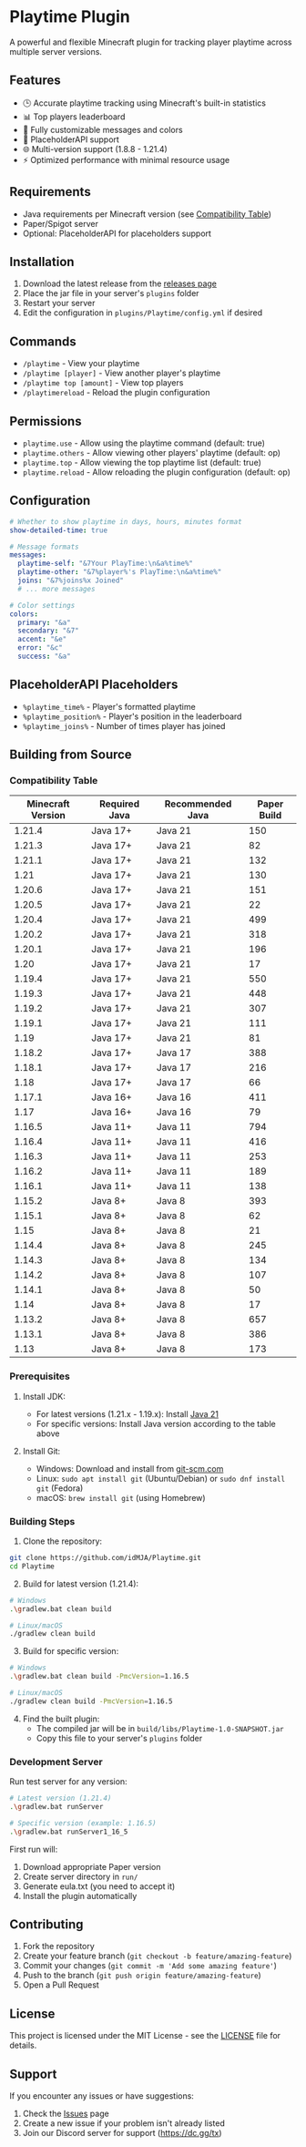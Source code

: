 # Playtime Plugin

A powerful and flexible Minecraft plugin for tracking player playtime across multiple server versions.

## Features

- 🕒 Accurate playtime tracking using Minecraft's built-in statistics
- 📊 Top players leaderboard
- 🎨 Fully customizable messages and colors
- 🔌 PlaceholderAPI support
- 🌐 Multi-version support (1.8.8 - 1.21.4)
- ⚡ Optimized performance with minimal resource usage

## Requirements

- Java requirements per Minecraft version (see [Compatibility Table](#compatibility-table))
- Paper/Spigot server
- Optional: PlaceholderAPI for placeholders support

## Installation

1. Download the latest release from the [releases page](https://github.com/idMJA/Playtime/releases)
2. Place the jar file in your server's `plugins` folder
3. Restart your server
4. Edit the configuration in `plugins/Playtime/config.yml` if desired

## Commands

- `/playtime` - View your playtime
- `/playtime [player]` - View another player's playtime
- `/playtime top [amount]` - View top players
- `/playtimereload` - Reload the plugin configuration

## Permissions

- `playtime.use` - Allow using the playtime command (default: true)
- `playtime.others` - Allow viewing other players' playtime (default: op)
- `playtime.top` - Allow viewing the top playtime list (default: true)
- `playtime.reload` - Allow reloading the plugin configuration (default: op)

## Configuration

```yaml
# Whether to show playtime in days, hours, minutes format
show-detailed-time: true

# Message formats
messages:
  playtime-self: "&7Your PlayTime:\n&a%time%"
  playtime-other: "&7%player%'s PlayTime:\n&a%time%"
  joins: "&7%joins%x Joined"
  # ... more messages

# Color settings
colors:
  primary: "&a"
  secondary: "&7"
  accent: "&e"
  error: "&c"
  success: "&a"
```

## PlaceholderAPI Placeholders

- `%playtime_time%` - Player's formatted playtime
- `%playtime_position%` - Player's position in the leaderboard
- `%playtime_joins%` - Number of times player has joined

## Building from Source

### Compatibility Table

| Minecraft Version | Required Java | Recommended Java | Paper Build |
|------------------|---------------|------------------|-------------|
| 1.21.4 | Java 17+ | Java 21 | 150 |
| 1.21.3 | Java 17+ | Java 21 | 82 |
| 1.21.1 | Java 17+ | Java 21 | 132 |
| 1.21 | Java 17+ | Java 21 | 130 |
| 1.20.6 | Java 17+ | Java 21 | 151 |
| 1.20.5 | Java 17+ | Java 21 | 22 |
| 1.20.4 | Java 17+ | Java 21 | 499 |
| 1.20.2 | Java 17+ | Java 21 | 318 |
| 1.20.1 | Java 17+ | Java 21 | 196 |
| 1.20 | Java 17+ | Java 21 | 17 |
| 1.19.4 | Java 17+ | Java 21 | 550 |
| 1.19.3 | Java 17+ | Java 21 | 448 |
| 1.19.2 | Java 17+ | Java 21 | 307 |
| 1.19.1 | Java 17+ | Java 21 | 111 |
| 1.19 | Java 17+ | Java 21 | 81 |
| 1.18.2 | Java 17+ | Java 17 | 388 |
| 1.18.1 | Java 17+ | Java 17 | 216 |
| 1.18 | Java 17+ | Java 17 | 66 |
| 1.17.1 | Java 16+ | Java 16 | 411 |
| 1.17 | Java 16+ | Java 16 | 79 |
| 1.16.5 | Java 11+ | Java 11 | 794 |
| 1.16.4 | Java 11+ | Java 11 | 416 |
| 1.16.3 | Java 11+ | Java 11 | 253 |
| 1.16.2 | Java 11+ | Java 11 | 189 |
| 1.16.1 | Java 11+ | Java 11 | 138 |
| 1.15.2 | Java 8+ | Java 8 | 393 |
| 1.15.1 | Java 8+ | Java 8 | 62 |
| 1.15 | Java 8+ | Java 8 | 21 |
| 1.14.4 | Java 8+ | Java 8 | 245 |
| 1.14.3 | Java 8+ | Java 8 | 134 |
| 1.14.2 | Java 8+ | Java 8 | 107 |
| 1.14.1 | Java 8+ | Java 8 | 50 |
| 1.14 | Java 8+ | Java 8 | 17 |
| 1.13.2 | Java 8+ | Java 8 | 657 |
| 1.13.1 | Java 8+ | Java 8 | 386 |
| 1.13 | Java 8+ | Java 8 | 173 |

### Prerequisites

1. Install JDK:
   - For latest versions (1.21.x - 1.19.x): Install [Java 21](https://adoptium.net/)
   - For specific versions: Install Java version according to the table above

2. Install Git:
   - Windows: Download and install from [git-scm.com](https://git-scm.com/)
   - Linux: `sudo apt install git` (Ubuntu/Debian) or `sudo dnf install git` (Fedora)
   - macOS: `brew install git` (using Homebrew)

### Building Steps

1. Clone the repository:

```bash
git clone https://github.com/idMJA/Playtime.git
cd Playtime
```

2. Build for latest version (1.21.4):

```bash
# Windows
.\gradlew.bat clean build

# Linux/macOS
./gradlew clean build
```

3. Build for specific version:

```bash
# Windows
.\gradlew.bat clean build -PmcVersion=1.16.5

# Linux/macOS
./gradlew clean build -PmcVersion=1.16.5
```

4. Find the built plugin:
   - The compiled jar will be in `build/libs/Playtime-1.0-SNAPSHOT.jar`
   - Copy this file to your server's `plugins` folder

### Development Server

Run test server for any version:

```bash
# Latest version (1.21.4)
.\gradlew.bat runServer

# Specific version (example: 1.16.5)
.\gradlew.bat runServer1_16_5
```

First run will:

1. Download appropriate Paper version
2. Create server directory in `run/`
3. Generate eula.txt (you need to accept it)
4. Install the plugin automatically

## Contributing

1. Fork the repository
2. Create your feature branch (`git checkout -b feature/amazing-feature`)
3. Commit your changes (`git commit -m 'Add some amazing feature'`)
4. Push to the branch (`git push origin feature/amazing-feature`)
5. Open a Pull Request

## License

This project is licensed under the MIT License - see the [LICENSE](LICENSE) file for details.

## Support

If you encounter any issues or have suggestions:

1. Check the [Issues](https://github.com/idMJA/Playtime/issues) page
2. Create a new issue if your problem isn't already listed
3. Join our Discord server for support (<https://dc.gg/tx>)
